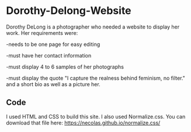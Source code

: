 # Dorothy-Delong-Website

Dorothy DeLong is a photographer who needed a website to display her work. Her requirements were:

-needs to be one page for easy editing

-must have her contact information

-must display 4 to 6 samples of her photographs

-must display the quote "I capture the realness behind feminism, no filter." and a short bio as well as a picture her.


## Code

I used HTML and CSS to build this site. I also used Normalize.css. You can download that file here: https://necolas.github.io/normalize.css/
